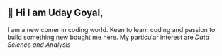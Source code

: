 👋 Hi I am **Uday Goyal**, 
---
I am a new comer in coding world. Keen to learn coding and passion to build something new bought me here. 
My particular interest are *Data Science and Analysis*

<!---
UdayG03/UdayG03 is a ✨ special ✨ repository because its `README.md` (this file) appears on your GitHub profile.
You can click the Preview link to take a look at your changes.
--->
